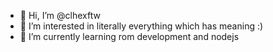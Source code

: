 - 👋 Hi, I’m @clhexftw
- 👀 I’m interested in literally everything which has meaning :)
- 🌱 I’m currently learning rom development and nodejs

<!---
clhexftw/clhexftw is a ✨ special ✨ repository because its `README.md` (this file) appears on your GitHub profile.
You can click the Preview link to take a look at your changes.
--->
